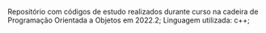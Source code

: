 Repositório com códigos de estudo realizados durante curso na cadeira de Programação Orientada a Objetos em 2022.2;
Linguagem utilizada: c++;
